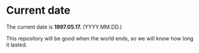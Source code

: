 # Current date

The current date is **1997.05.17.** (YYYY.MM.DD.)

This repository will be good when the world ends, so we will know how long it lasted.